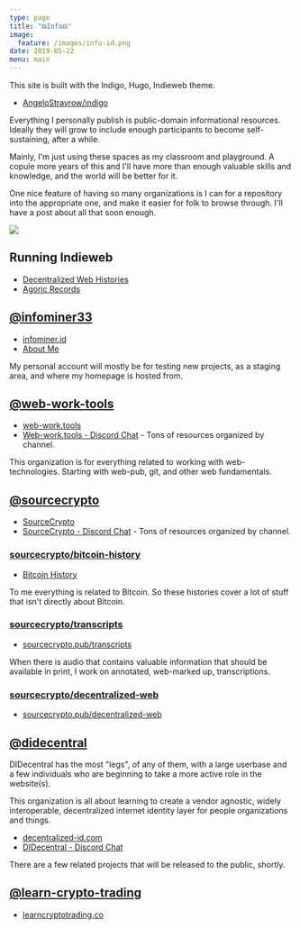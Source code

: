 ```yaml
---
type: page
title: "⧉Info⧉"
image:
  feature: /images/info-id.png
date: 2019-05-22
menu: main
---
```


This site is built with the Indigo, Hugo, Indieweb theme.

* [AngeloStravrow/indigo](https://github.com/AngeloStavrow/indigo)


Everything I personally publish is public-domain informational resources. Ideally they will grow to include enough participants to become self-sustaining, after a while.

Mainly, I'm just using these spaces as my classroom and playground. A copule more years of this and I'll have more than enough valuable skills and knowledge, and the world will be better for it.

One nice feature of having so many organizations is I can for a repository into the appropriate one, and make it easier for folk to browse through. I'll have a post about all that soon enough.

[![](https://imgur.com/XRI9izx.png)](https://github.com/infominer33)

## Running Indieweb

* [Decentralized Web Histories](https://sourcecrypto.pub/decentralized-web)
* [Agoric Records](https://agoric-records.netlify.com)



## [@infominer33](https://github.com/infominer33)  

* [infominer.id](https://infominer.id)
* [About Me](https://infominer.id/about)

My personal account will mostly be for testing new projects, as a staging area, and where my homepage is hosted from.

## [@web-work-tools](https://github.com/web-work-tools)

* [web-work.tools](https://web-work.tools)
* [Web-work.tools - Discord Chat](https://discord.gg/H6jF3SZ) - Tons of resources organized by channel.

This organization is for everything related to working with web-technologies. Starting with web-pub, git, and other web fundamentals.

## [@sourcecrypto](https://github.com/sourcecrypto)

* [SourceCrypto](https://sourcecrypto.pub)
* [SourceCrypto - Discord Chat](https://discord.gg/ahTuPMY) - Tons of resources organized by channel.

### [sourcecrypto/bitcoin-history](https://github.com/sourcecrypto/bitcoin-history) 

* [Bitcoin History](https://sourcecrypto.pub/bitcoin-history)

To me everything is related to Bitcoin. So these histories cover a lot of stuff that isn't directly about Bitcoin. 

### [sourcecrypto/transcripts](https://github.com/sourcecrypto/transcripts) 

* [sourcecrypto.pub/transcripts](https://sourcecrypto.pub/transcripts)

When there is audio that contains valuable information that should be available in print, I work on annotated, web-marked up, transcriptions.

### [sourcecrypto/decentralized-web](https://github.com/sourcecrypto/decentralized-web)

* [sourcecrypto.pub/decentralized-web](https://sourcecrypto.pub/decentralized-web)


## [@didecentral](https://github.com/didecentral)

DIDecentral has the most "legs", of any of them, with a large userbase and a few individuals who are beginning to take a more active role in the website(s).

This organization is all about learning to create a vendor agnostic, widely interoperable, decentralized internet identity layer for people organizations and things.

* [decentralized-id.com](https://decentralized-id.com)
* [DIDecentral - Discord Chat](https://discord.gg/eYm2XvZ)

There are a few related projects that will be released to the public, shortly.


## [@learn-crypto-trading](https://github.com/learn-crypto-trading)

* [learncryptotrading.co](https://learncryptotrading.co)

